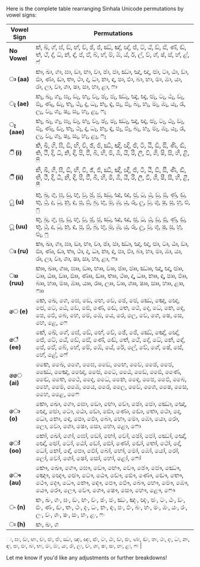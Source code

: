 Here is the complete table rearranging Sinhala Unicode permutations by vowel signs:

| **Vowel Sign**   | **Permutations**                                                                                                                                                                                                                                                                                                                                                                                                                                                                                         |
|------------------|---------------------------------------------------------------------------------------------------------------------------------------------------------------------------------------------------------------------------------------------------------------------------------------------------------------------------------------------------------------------------------------------------------------------------------------------------------------------------------------------------------|
| **No Vowel**     | ක්, ඛ්, ග්, ඝ්, ඞ්, ඟ්, ච්, ඡ්, ජ්, ඣ්, ඤ්, ඥ්, ඦ්, ට්, ඨ්, ඩ්, ඪ්, ණ්, ඬ්, ත්, ථ්, ද්, ධ්, න්, ඳ්, ප්, ඵ්, බ්, භ්, ම්, ඹ්, ය්, ර්, ල්, ව්, ශ්, ෂ්, ස්, හ්, ළ්, ෆ්                                                                                                                                |
| **ා (aa)**       | කා, ඛා, ගා, ඝා, ඞා, ඟා, චා, ඡා, ජා, ඣා, ඤා, ඥා, ඦා, ටා, ඨා, ඩා, ඪා, ණා, ඬා, තා, ථා, දා, ධා, නා, ඳා, පා, ඵා, බා, භා, මා, ඹා, යා, රා, ලා, වා, ශා, ෂා, සා, හා, ළා, ෆා                                                                                                                         |
| **ැ (ae)**       | කැ, ඛැ, ගැ, ඝැ, ඞැ, ඟැ, චැ, ඡැ, ජැ, ඣැ, ඤැ, ඥැ, ඦැ, ටැ, ඨැ, ඩැ, ඪැ, ණැ, ඬැ, තැ, ථැ, දැ, ධැ, නැ, ඳැ, පැ, ඵැ, බැ, භැ, මැ, ඹැ, යැ, රැ, ලැ, වැ, ශැ, ෂැ, සැ, හැ, ළැ, ෆැ                                                                                                                         |
| **ෑ (aae)**      | කෑ, ඛෑ, ගෑ, ඝෑ, ඞෑ, ඟෑ, චෑ, ඡෑ, ජෑ, ඣෑ, ඤෑ, ඥෑ, ඦෑ, ටෑ, ඨෑ, ඩෑ, ඪෑ, ණෑ, ඬෑ, තෑ, ථෑ, දෑ, ධෑ, නෑ, ඳෑ, පෑ, ඵෑ, බැ, භෑ, මෑ, ඹෑ, යෑ, රෑ, ලෑ, වැ, ශෑ, ෂෑ, සැ, හැ, ළෑ, ෆෑ                                                                                                                       |
| **ි (i)**        | කි, ඛි, ගි, ඝි, ඞි, ඟි, චි, ඡි, ජි, ඣි, ඤි, ඥි, ඦි, ටි, ඨි, ඩි, ඪි, ණි, ඬි, ති, ථි, දි, ධි, නි, ඳි, පි, ඵි, බි, භි, මි, ඹි, යි, රි, ලි, වි, ශි, ෂි, සි, හි, ළි, ෆි                                                                                                                            |
| **ී (ii)**       | කී, ඛී, ගී, ඝී, ඞී, ඟී, චී, ඡී, ජී, ඣී, ඤී, ඥී, ඦී, ටී, ඨී, ඩී, ඪී, ණී, ඬී, තී, ථී, දී, ධී, නී, ඳී, පී, ඵී, බී, භී, මී, ඹී, යී, රී, ලී, වී, ශී, ෂී, සී, හී, ළී, ෆී                                                                                                                            |
| **ු (u)**        | කු, ඛු, ගු, ඝු, ඞු, ඟු, චු, ඡු, ජු, ඣු, ඤු, ඥු, ඦු, ටු, ඨු, ඩු, ඪු, ණු, ඬු, තු, ථු, දු, ධු, නු, ඳු, පු, ඵු, බු, භු, මු, ඹු, යු, රු, ලු, වු, ශු, ෂු, සු, හු, ළු, ෆු                                                                                                                            |
| **ූ (uu)**       | කූ, ඛූ, ගූ, ඝූ, ඞූ, ඟූ, චූ, ඡූ, ජූ, ඣූ, ඤූ, ඥූ, ඦූ, ටූ, ඨූ, ඩූ, ඪූ, ණූ, ඬූ, තූ, ථූ, දූ, ධූ, නූ, ඳූ, පූ, ඵූ, බූ, භූ, මූ, ඹූ, යූ, රූ, ලූ, වූ, ශූ, ෂූ, සූ, හූ, ළූ, ෆූ                                                                                                                            |
| **ෘ (ru)**       | කෘ, ඛෘ, ගෘ, ඝෘ, ඞෘ, ඟෘ, චෘ, ඡෘ, ජෘ, ඣෘ, ඤෘ, ඥෘ, ඦෘ, ටෘ, ඨෘ, ඩෘ, ඪෘ, ණෘ, ඬෘ, තෘ, ථෘ, දෘ, ධෘ, නෘ, ඳෘ, පෘ, ඵෘ, බෘ, භෘ, මෘ, ඹෘ, යෘ, රෘ, ලෘ, වෘ, ශෘ, ෂෘ, සෘ, හෘ, ළෘ, ෆෘ                                                                                                                            |
| **ෲ (ruu)**      | කෲ, ඛෲ, ගෲ, ඝෲ, ඞෲ, ඟෲ, චෲ, ඡෲ, ජෲ, ඣෲ, ඤෲ, ඥෲ, ඦෲ, ටෲ, ඨෲ, ඩෲ, ඪෲ, ණෲ, ඬෲ, තෲ, ථෲ, දෲ, ධෲ, නෲ, ඳෲ, පෲ, ඵෲ, බෲ, භෲ, මෲ, ඹෲ, යෲ, රෲ, ලෲ, වෲ, ශෲ, ෂෲ, සෲ, හෲ, ළෲ, ෆෲ                                                                                                           |
| **ෙ (e)**        | කෙ, ඛෙ, ගෙ, ඝෙ, ඞෙ, ඟෙ, චෙ, ඡෙ, ජෙ, ඣෙ, ඤෙ, ඥෙ, ඦෙ, ටෙ, ඨෙ, ඩෙ, ඪෙ, ණෙ, ඬෙ, තෙ, ථෙ, දෙ, ධෙ, නෙ, ඳෙ, පෙ, ඵෙ, බෙ, භෙ, මෙ, ඹෙ, යෙ, රෙ, ලෙ, වෙ, ශෙ, ෂෙ, සෙ, හෙ, ළෙ, ෆෙ                                                                                                                            |
| **ේ (ee)**       | කේ, ඛේ, ගේ, ඝේ, ඞේ, ඟේ, චේ, ඡේ, ජේ, ඣේ, ඤේ, ඥේ, ඦේ, ටේ, ඨේ, ඩේ, ඪේ, ණේ, ඬේ, තේ, ථේ, දේ, ධේ, නේ, ඳේ, පේ, ඵේ, බේ, භේ, මේ, ඹේ, යේ, රේ, ලේ, වේ, ශේ, ෂේ, සේ, හේ, ළේ, ෆේ                                                                                                                            |
| **ෛ (ai)**       | කෛ, ඛෛ, ගෛ, ඝෛ, ඞෛ, ඟෛ, චෛ, ඡෛ, ජෛ, ඣෛ, ඤෛ, ඥෛ, ඦෛ, ටෛ, ඨෛ, ඩෛ, ඪෛ, ණෛ, ඬෛ, තෛ, ථෛ, දෛ, ධෛ, නෛ, ඳෛ, පෛ, ඵෛ, බෛ, භෛ, මෛ, ඹෛ, යෛ, රෛ, ලෛ, වෛ, ශෛ, ෂෛ, සෛ, හෛ, ළෛ, ෆෛ                                                                                                           |
| **ො (o)**        | කො, ඛො, ගො, ඝො, ඞො, ඟො, චො, ඡො, ජො, ඣො, ඤො, ඥො, ඦො, ටො, ඨො, ඩො, ඪො, ණො, ඬො, තො, ථො, දො, ධො, නො, ඳො, පො, ඵො, බො, භො, මො, ඹො, යො, රො, ලො, වො, ශො, ෂො, සො, හො, ළො, ෆො                                                                                                                            |
| **ෝ (oo)**       | කෝ, ඛෝ, ගෝ, ඝෝ, ඞෝ, ඟෝ, චෝ, ඡෝ, ජෝ, ඣෝ, ඤෝ, ඥෝ, ඦෝ, ටෝ, ඨෝ, ඩෝ, ඪෝ, ණෝ, ඬෝ, තෝ, ථෝ, දෝ, ධෝ, නෝ, ඳෝ, පො, ඵෝ, බෝ, භෝ, මෝ, ඹෝ, යෝ, රෝ, ලෝ, වෝ, ශෝ, ෂෝ, සෝ, හෝ, ළෝ, ෆෝ                                                                                                                            |
| **ෞ (au)**       | කෞ, ඛෞ, ගෞ, ඝෞ, ඞෞ, ඟෞ, චෞ, ඡෞ, ජෞ, ඣෞ, ඤෞ, ඥෞ, ඦෞ, ටෞ, ඨෞ, ඩෞ, ඪෞ, ණෞ, ඬෞ, තෞ, ථෞ, දෞ, ධෞ, නෞ, ඳෞ, පෞ, ඵෞ, බෞ, භෞ, මෞ, ඹෞ, යෞ, රෞ, ලෞ, වෞ, ශෞ, ෂෞ, සෞ, හෞ, ළෞ, ෆෞ                                                                                                                            |
| **ං (n)**        | කං, ඛං, ගං, ඝං, ඞං, ඟං, චං, ඡං, ජං, ඣං, ඤං, ඥං, ඦං, ටං, ඨං, ඩං, ඪං, ණං, ඬං, තං, ථං, දං, ධං, නං, ඳං, පං, ඵං, බං, භං, මං, ඹං, යං, රං, ලං, වං, ශං, ෂං, සං, හං, ළං, ෆං                                                                                                                            |
| **ඃ (h)**        | කඃ, ඛඃ, ග

ඃ, ඝඃ, ඞඃ, ඟඃ, චඃ, ඡඃ, ජඃ, ඣඃ, ඤඃ, ඥඃ, ඦඃ, ටඃ, ඨඃ, ඩඃ, ඪඃ, ණඃ, ඬඃ, තඃ, ථඃ, දඃ, ධඃ, නඃ, ඳඃ, පඃ, ඵඃ, බඃ, භඃ, මඃ, ඹඃ, යඃ, රඃ, ලඃ, වඃ, ශඃ, ෂඃ, සඃ, හඃ, ළඃ, ෆඃ                                                                                                                            |

Let me know if you'd like any adjustments or further breakdowns!